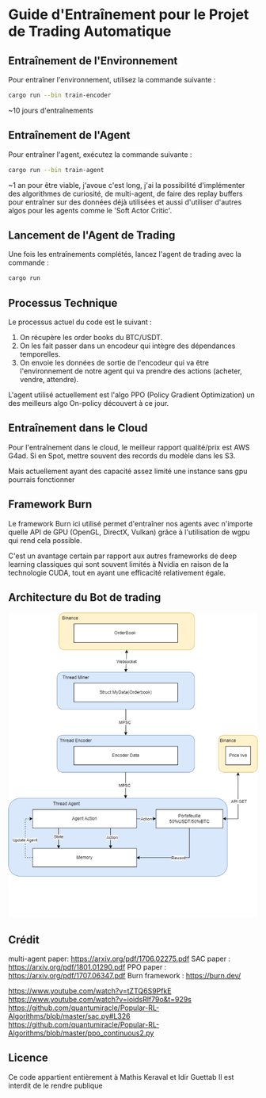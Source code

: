 # Guide d'Entraînement pour le Projet de Trading Automatique

## Entraînement de l'Environnement
Pour entraîner l'environnement, utilisez la commande suivante :
```bash 
cargo run --bin train-encoder
```
~10 jours d'entraînements

## Entraînement de l'Agent
Pour entraîner l'agent, exécutez la commande suivante :
```bash 
cargo run --bin train-agent
```
~1 an pour être viable, j'avoue c'est long, j'ai la possibilité d'implémenter des algorithmes de curiosité, de multi-agent, de faire des replay buffers pour entraîner sur des données déjà utilisées et aussi d'utiliser d'autres algos pour les agents comme le 'Soft Actor Critic'.

## Lancement de l'Agent de Trading
Une fois les entraînements complétés, lancez l'agent de trading avec la commande :
```bash 
cargo run
```
## Processus Technique
Le processus actuel du code est le suivant :
1. On récupère les order books du BTC/USDT.
2. On les fait passer dans un encodeur qui intègre des dépendances temporelles.
3. On envoie les données de sortie de l'encodeur qui va être l'environnement de notre agent qui va prendre des actions (acheter, vendre, attendre).

L'agent utilisé actuellement est l'algo PPO (Policy Gradient Optimization) un des meilleurs algo On-policy découvert à ce jour.

## Entraînement dans le Cloud
Pour l'entraînement dans le cloud, le meilleur rapport qualité/prix est AWS G4ad. Si en Spot, mettre souvent des records du modèle dans les S3.

Mais actuellement ayant des capacité assez limité une instance sans gpu pourrais fonctionner

## Framework Burn
Le framework Burn ici utilisé permet d'entraîner nos agents avec n'importe quelle API de GPU (OpenGL, DirectX, Vulkan) grâce à l'utilisation de wgpu qui rend cela possible.

C'est un avantage certain par rapport aux autres frameworks de deep learning classiques qui sont souvent limités à Nvidia en raison de la technologie CUDA, tout en ayant une efficacité relativement égale.

## Architecture du Bot de trading
![Architecture du Bot de trading](architecture.png)


## Crédit
multi-agent paper: https://arxiv.org/pdf/1706.02275.pdf
SAC paper : https://arxiv.org/pdf/1801.01290.pdf
PPO paper : https://arxiv.org/pdf/1707.06347.pdf
Burn framework : https://burn.dev/


https://www.youtube.com/watch?v=tZTQ6S9PfkE
https://www.youtube.com/watch?v=ioidsRlf79o&t=929s
https://github.com/quantumiracle/Popular-RL-Algorithms/blob/master/sac.py#L326
https://github.com/quantumiracle/Popular-RL-Algorithms/blob/master/ppo_continuous2.py

## Licence
Ce code appartient entièrement à Mathis Keraval et Idir Guettab
Il est interdit de le rendre publique